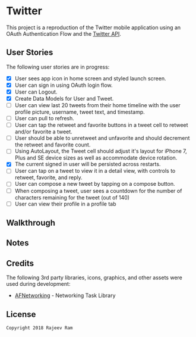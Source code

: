 # Twitter

This project is a reproduction of the Twitter mobile application using an OAuth Authentication Flow and the [Twitter API](https://apps.twitter.com/).

## User Stories

The following user stories are in progress:

- [X] User sees app icon in home screen and styled launch screen.
- [X] User can sign in using OAuth login flow.
- [X] User can Logout.
- [X] Create Data Models for User and Tweet.
- [ ] User can view last 20 tweets from their home timeline with the user profile picture, username, tweet text, and timestamp.
- [ ] User can pull to refresh.
- [ ] User can tap the retweet and favorite buttons in a tweet cell to retweet and/or favorite a tweet.
- [ ] User should be able to unretweet and unfavorite and should decrement the retweet and favorite count.
- [ ] Using AutoLayout, the Tweet cell should adjust it's layout for iPhone 7, Plus and SE device sizes as well as accommodate device rotation.
- [X] The current signed in user will be persisted across restarts.
- [ ] User can tap on a tweet to view it in a detail view, with controls to retweet, favorite, and reply.
- [ ] User can compose a new tweet by tapping on a compose button.
- [ ] When composing a tweet, user sees a countdown for the number of characters remaining for the tweet (out of 140)
- [ ] User can view their profile in a profile tab

## Walkthrough

## Notes

## Credits

The following 3rd party libraries, icons, graphics, and other assets were used during development:

- [AFNetworking](https://github.com/AFNetworking/AFNetworking) - Networking Task Library

## License

    Copyright 2018 Rajeev Ram 
